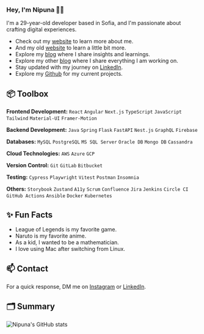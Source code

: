 ### Hey, I'm Nipuna 👋🏽 

I'm a 29-year-old developer based in Sofia, and I'm passionate about crafting digital experiences. 

- Check out my [website](https://nipunaupeksha.framer.website/) to learn more about me.
- And my old [website](https://nipunaupeksha.github.io/) to learn a little bit more.
- Explore my [blog](https://medium.com/@nipunaupeksha) where I share insights and learnings.
- Explore my other [blog](https://nipunaupeksha.hashnode.dev/) where I share everything I am working on.
- Stay updated with my journey on [LinkedIn](https://www.linkedin.com/in/nipuna-upeksha/).
- Explore my [Github](https://github.com/nipunaupeksha) for my current projects.

## 📦 Toolbox

**Frontend Development:** `React` `Angular` `Next.js` `TypeScript` `JavaScript` `Tailwind` `Material-UI` `Framer-Motion`

**Backend Development:** `Java` `Spring` `Flask` `FastAPI` `Nest.js` `GraphQL` `Firebase`

**Databases:** `MySQL` `PostgreSQL` `MS SQL Server` `Oracle DB` `Mongo DB` `Cassandra`

**Cloud Technologies:** `AWS` `Azure` `GCP`
 
**Version Control:** `Git` `GitLab` `Bitbucket`

**Testing:** `Cypress` `Playwright` `Vitest` `Postman` `Insomnia`

**Others:** `Storybook` `Zustand` `A11y` `Scrum` `Confluence` `Jira` `Jenkins` `Circle CI` `GitHub Actions` `Ansible` `Docker` `Kubernetes`
 
## ✨ Fun Facts 

- League of Legends is my favorite game.
- Naruto is my favorite anime.
- As a kid, I wanted to be a mathematician.
- I love using Mac after switching from Linux.

## 📫 Contact

 For a quick response, DM me on [Instagram](https://www.instagram.com/nipuna_upeksha/) or [LinkedIn](https://www.linkedin.com/in/nipuna-upeksha/). 

 ## 🗂️ Summary
![Nipuna's GitHub stats](https://github-readme-stats.vercel.app/api?username=nipunaupeksha&show_icons=true&theme=catppuccin_latte)
 
